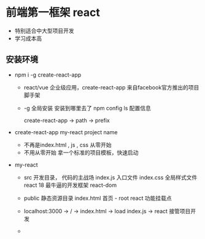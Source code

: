 # 前端第一框架 react

- 特别适合中大型项目开发
- 学习成本高

## 安装环境
- npm i -g create-react-app 
    - react/vue  企业级应用，create-react-app 来自facebook官方推出的项目脚手架
    - -g  全局安装   安装到哪里去了
        npm config ls    配置信息

        create-react-app -> path -> prefix
- create-react-app  my-react   project name
    - 不再是index.html , js , css
      从零开始
    - 不用从零开始  拿一个标准的项目模板，快速启动

- my-react
    - src 开发目录， 代码的主战场
        index.js 入口文件
        index.css 全局样式文件
        react 18 最牛逼的开发框架
        react-dom
    - public 静态资源目录
        index.html  首页
            - root  react 功能挂载点
    - localhost:3000 -> / -> index.html -> load  index.js -> react 接管项目开发
    
    - 
